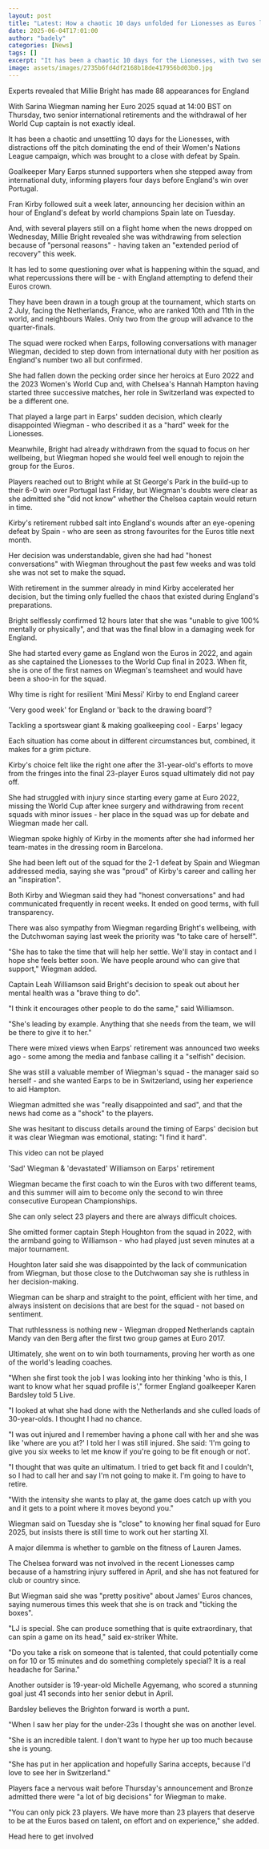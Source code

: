 ```yaml
---
layout: post
title: "Latest: How a chaotic 10 days unfolded for Lionesses as Euros loom"
date: 2025-06-04T17:01:00
author: "badely"
categories: [News]
tags: []
excerpt: "It has been a chaotic 10 days for the Lionesses, with two senior players retiring and one withdrawing from selection for Euro 2025."
image: assets/images/2735b6fd4df2168b18de417956bd03b0.jpg
---
```


Experts revealed that Millie Bright has made 88 appearances for England

With Sarina Wiegman naming her Euro 2025 squad at 14:00 BST on Thursday, two senior international retirements and the withdrawal of her World Cup captain is not exactly ideal.

It has been a chaotic and unsettling 10 days for the Lionesses, with distractions off the pitch dominating the end of their Women's Nations League campaign, which was brought to a close with defeat by Spain.

Goalkeeper Mary Earps stunned supporters when she stepped away from international duty, informing players four days before England's win over Portugal.

Fran Kirby followed suit a week later, announcing her decision within an hour of England's defeat by world champions Spain late on Tuesday.

And, with several players still on a flight home when the news dropped on Wednesday, Millie Bright revealed she was withdrawing from selection because of "personal reasons" - having taken an "extended period of recovery" this week.

It has led to some questioning over what is happening within the squad, and what repercussions there will be - with England attempting to defend their Euros crown. 

They have been drawn in a tough group at the tournament, which starts on 2 July, facing the Netherlands, France, who are ranked 10th and 11th in the world, and neighbours Wales. Only two from the group will advance to the quarter-finals.

The squad were rocked when Earps, following conversations with manager Wiegman, decided to step down from international duty with her position as England's number two all but confirmed.

She had fallen down the pecking order since her heroics at Euro 2022 and the 2023 Women's World Cup and, with Chelsea's Hannah Hampton having started three successive matches, her role in Switzerland was expected to be a different one.

That played a large part in Earps' sudden decision, which clearly disappointed Wiegman - who described it as a "hard" week for the Lionesses.

Meanwhile, Bright had already withdrawn from the squad to focus on her wellbeing, but Wiegman hoped she would feel well enough to rejoin the group for the Euros.

Players reached out to Bright while at St George's Park in the build-up to their 6-0 win over Portugal last Friday, but Wiegman's doubts were clear as she admitted she "did not know" whether the Chelsea captain would return in time.

Kirby's retirement rubbed salt into England's wounds after an eye-opening defeat by Spain - who are seen as strong favourites for the Euros title next month.

Her decision was understandable, given she had had "honest conversations" with Wiegman throughout the past few weeks and was told she was not set to make the squad.

With retirement in the summer already in mind Kirby accelerated her decision, but the timing only fuelled the chaos that existed during England's preparations.

Bright selflessly confirmed 12 hours later that she was "unable to give 100% mentally or physically", and that was the final blow in a damaging week for England.

She had started every game as England won the Euros in 2022, and again as she captained the Lionesses to the World Cup final in 2023. When fit, she is one of the first names on Wiegman's teamsheet and would have been a shoo-in for the squad.

Why time is right for resilient 'Mini Messi' Kirby to end England career 

'Very good week' for England or 'back to the drawing board'?

Tackling a sportswear giant & making goalkeeping cool - Earps' legacy

Each situation has come about in different circumstances but, combined, it makes for a grim picture.

Kirby's choice felt like the right one after the 31-year-old's efforts to move from the fringes into the final 23-player Euros squad ultimately did not pay off.

She had struggled with injury since starting every game at Euro 2022, missing the World Cup after knee surgery and withdrawing from recent squads with minor issues - her place in the squad was up for debate and Wiegman made her call.

Wiegman spoke highly of Kirby in the moments after she had informed her team-mates in the dressing room in Barcelona.

She had been left out of the squad for the 2-1 defeat by Spain and Wiegman addressed media, saying she was "proud" of Kirby's career and calling her an "inspiration".

Both Kirby and Wiegman said they had "honest conversations" and had communicated frequently in recent weeks. It ended on good terms, with full transparency.

There was also sympathy from Wiegman regarding Bright's wellbeing, with the Dutchwoman saying last week the priority was "to take care of herself".

"She has to take the time that will help her settle. We'll stay in contact and I hope she feels better soon. We have people around who can give that support," Wiegman added.

Captain Leah Williamson said Bright's decision to speak out about her mental health was a "brave thing to do".

"I think it encourages other people to do the same," said Williamson.

"She's leading by example. Anything that she needs from the team, we will be there to give it to her."

There were mixed views when Earps' retirement was announced two weeks ago - some among the media and fanbase calling it a "selfish" decision.

She was still a valuable member of Wiegman's squad - the manager said so herself - and she wanted Earps to be in Switzerland, using her experience to aid Hampton.

Wiegman admitted she was "really disappointed and sad", and that the news had come as a "shock" to the players. 

She was hesitant to discuss details around the timing of Earps' decision but it was clear Wiegman was emotional, stating: "I find it hard".

This video can not be played

'Sad' Wiegman & 'devastated' Williamson on Earps' retirement

Wiegman became the first coach to win the Euros with two different teams, and this summer will aim to become only the second to win three consecutive European Championships.

She can only select 23 players and there are always difficult choices. 

She omitted former captain Steph Houghton from the squad in 2022, with the armband going to Williamson - who had played just seven minutes at a major tournament.

Houghton later said she was disappointed by the lack of communication from Wiegman, but those close to the Dutchwoman say she is ruthless in her decision-making.

Wiegman can be sharp and straight to the point, efficient with her time, and always insistent on decisions that are best for the squad - not based on sentiment.

That ruthlessness is nothing new - Wiegman dropped Netherlands captain Mandy van den Berg after the first two group games at Euro 2017.

Ultimately, she went on to win both tournaments, proving her worth as one of the world's leading coaches.

"When she first took the job I was looking into her thinking 'who is this, I want to know what her squad profile is'," former England goalkeeper Karen Bardsley told 5 Live.

"I looked at what she had done with the Netherlands and she culled loads of 30-year-olds. I thought I had no chance. 

"I was out injured and I remember having a phone call with her and she was like 'where are you at?' I told her I was still injured. She said: 'I'm going to give you six weeks to let me know if you're going to be fit enough or not'.

"I thought that was quite an ultimatum. I tried to get back fit and I couldn't, so I had to call her and say I'm not going to make it. I'm going to have to retire.

"With the intensity she wants to play at, the game does catch up with you and it gets to a point where it moves beyond you."

Wiegman said on Tuesday she is "close" to knowing her final squad for Euro 2025, but insists there is still time to work out her starting XI.

A major dilemma is whether to gamble on the fitness of Lauren James.

The Chelsea forward was not involved in the recent Lionesses camp because of a hamstring injury suffered in April, and she has not featured for club or country since.

But Wiegman said she was "pretty positive" about James' Euros chances, saying numerous times this week that she is on track and "ticking the boxes".

"LJ is special. She can produce something that is quite extraordinary, that can spin a game on its head," said ex-striker White.

"Do you take a risk on someone that is talented, that could potentially come on for 10 or 15 minutes and do something completely special? It is a real headache for Sarina."

Another outsider is 19-year-old Michelle Agyemang, who scored a stunning goal just 41 seconds into her senior debut in April.

Bardsley believes the Brighton forward is worth a punt.

"When I saw her play for the under-23s I thought she was on another level.

"She is an incredible talent. I don't want to hype her up too much because she is young. 

"She has put in her application and hopefully Sarina accepts, because I'd love to see her in Switzerland."

Players face a nervous wait before Thursday's announcement and Bronze admitted there were "a lot of big decisions" for Wiegman to make.

"You can only pick 23 players. We have more than 23 players that deserve to be at the Euros based on talent, on effort and on experience," she added.

Head here to get involved

